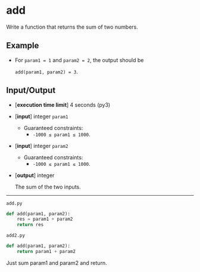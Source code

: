 # add

Write a function that returns the sum of two numbers.

## Example

* For `param1 = 1` and `param2 = 2`, the output should be 

  `add(param1, param2) = 3`.
  

## Input/Output
* [**execution time limit**] 4 seconds (py3)
* [**input**] integer `param1`
  * Guaranteed constraints:
    * `-1000 ≤ param1 ≤ 1000`.
* [**input**] integer `param2`
  * Guaranteed constraints:
    * `-1000 ≤ param1 ≤ 1000`.
* [**output**] integer
  
  The sum of the two inputs.

---

`add.py`
```python
def add(param1, param2):
    res = param1 + param2
    return res
```
`add2.py`
```python
def add(param1, param2):
    return param1 + param2
```
Just sum param1 and param2 and return.